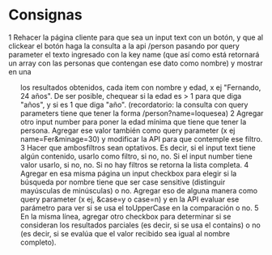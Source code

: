 # Consignas

1 Rehacer la página cliente para que sea un input text con un botón, y que al clickear el botón haga la consulta a la api /person pasando por query parameter el texto ingresado con la key name (que así como está retornará un array con las personas que contengan ese dato como nombre) y mostrar en una <ul> los resultados obtenidos, cada item con nombre y edad, x ej "Fernando, 24 años". De ser posible, chequear si la edad es > 1 para que diga "años", y si es 1 que diga "año".
(recordatorio: la consulta con query parameters tiene que tener la forma /person?name=loquesea)
2 Agregar otro input number para poner la edad mínima que tiene que tener la persona. Agregar ese valor también como query parameter (x ej name=Fer&minage=30) y modificar la API para que contemple ese filtro.
3 Hacer que ambosfiltros sean optativos. Es decir, si el input text tiene algún contenido, usarlo como filtro, si no, no. Si el input number tiene valor usarlo, si no, no. Si no hay filtros se retorna la lista completa.
4 Agregar en esa misma página un input checkbox para elegir si la búsqueda por nombre tiene que ser case sensitive (distinguir mayúsculas de minúsculas) o no. Agregar eso de alguna manera como query parameter (x ej, &case=y o case=n) y en la API evaluar ese parámetro para ver si se usa el toUpperCase en la comparación o no.
5 En la misma línea, agregar otro checkbox para determinar si se consideran los resultados parciales (es decir, si se usa el contains) o no (es decir, si se evalúa que el valor recibido sea igual al nombre completo).
